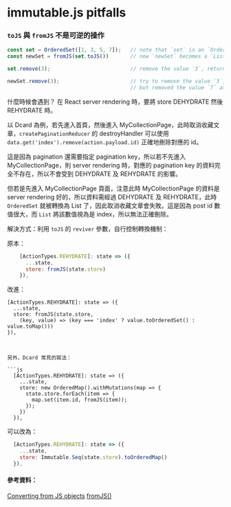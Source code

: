 # immutable.js pitfalls

### `toJS` 與 `fromJS` 不是可逆的操作

```js
const set = OrderedSet([1, 3, 5, 7]);	// note that `set` is an `OrderedSet`,
const newSet = fromJS(set.toJS())  		// now `newSet` becomes a `List`, not `OrderedSet` anymore.

set.remove(3);							// remove the value `3`, returns a new `OrderedSet` with values of [1, 5, 7].

newSet.remove(3);  						// try to remove the value `3`,
  										// but removed the value `7` at index 3, returns a new `List` with values of [1, 3, 5]
```

什麼時候會遇到？ 在 React server rendering 時，要將 store DEHYDRATE 然後 REHYDRATE 時。

以 Dcard 為例，若先進入首頁，然後進入 MyCollectionPage，此時取消收藏文章，`createPaginationReducer` 的 destroyHandler 可以使用 `data.get('index').remove(action.payload.id)` 正確地刪除對應的 id。

這是因為 pagination 還需要指定 pagination key，所以若不先進入 MyCollectionPage，則 server rendering 時，對應的 pagination key 的資料完全不存在，所以不會受到 DEHYDRATE 及 REHYDRATE 的影響。

但若是先進入 MyCollectionPage 頁面，注意此時 MyCollectionPage 的資料是 server rendering 好的，所以資料需經過 DEHYDRATE 及 REHYDRATE，此時 `OrderedSet` 就被轉換為 List 了，因此取消收藏文章會失敗。這是因為 post id 數值很大，而 `List` 將該數值視為是 index，所以無法正確刪除。

解決方式：利用 `toJS` 的 `reviver` 參數，自行控制轉換機制：

原本：

```js
    [ActionTypes.REHYDRATE]: state => ({
      ...state,
      store: fromJS(state.store)
    }),

```

改進：

    [ActionTypes.REHYDRATE]: state => ({
      ...state,
      store: fromJS(state.store,
        (key, value) => (key === 'index' ? value.toOrderedSet() : value.toMap()))
    }),

```


另外，Dcard 常見的寫法：

```js
  [ActionTypes.REHYDRATE]: state => ({
    ...state,
    store: new OrderedMap().withMutations(map => {
      state.store.forEach(item => {
        map.set(item.id, fromJS(item));
      });
    })
  }),
```

可以改為：

```js
  [ActionTypes.REHYDRATE]: state => ({
    ...state,
    store: Immutable.Seq(state.store).toOrderedMap()
  }),
```

#### 參考資料：

[Converting from JS objects](https://github.com/facebook/immutable-js/wiki/Converting-from-JS-objects#custom-conversion)
[fromJS()](https://facebook.github.io/immutable-js/docs/#/fromJS)



